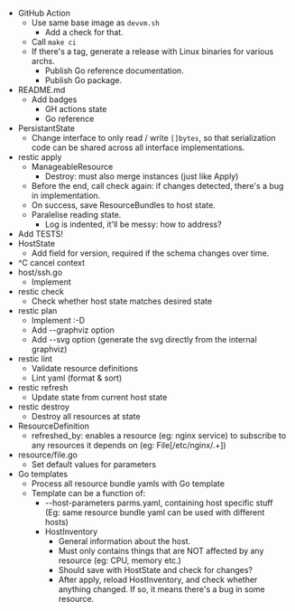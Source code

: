 - GitHub Action
    - Use same base image as `devvm.sh`
        - Add a check for that.
    - Call `make ci`
    - If there's a tag, generate a release with Linux binaries for various archs.
        - Publish Go reference documentation.
        - Publish Go package.
- README.md
    - Add badges
      - GH actions state
      - Go reference
- PersistantState
    - Change interface to only read / write `[]bytes`, so that serialization code can be shared across all interface implementations.
- restic apply
    - ManageableResource
        - Destroy: must also merge instances (just like Apply)
    - Before the end, call check again: if changes detected, there's a bug in implementation.
    - On success, save ResourceBundles to host state.
    - Paralelise reading state.
        - Log is indented, it'll be messy: how to address?
- Add TESTS!
- HostState
	- Add field for version, required if the schema changes over time.
- ^C cancel context
- host/ssh.go
    - Implement
- restic check
    - Check whether host state matches desired state
- restic plan
	- Implement :-D
	- Add --graphviz option
	- Add --svg option (generate the svg directly from the internal graphviz)
- restic lint
    - Validate resource definitions
    - Lint yaml (format & sort)
- restic refresh
	- Update state from current host state
- restic destroy
    - Destroy all resources at state
- ResourceDefinition
	- refreshed_by: enables a resource (eg: nginx service) to subscribe to any resources it depends on (eg: File[/etc/nginx/.+])
- resource/file.go
  - Set default values for parameters
- Go templates
    - Process all resource bundle yamls with Go template
    - Template can be a function of:
        - --host-parameters parms.yaml, containing host specific stuff (Eg: same resource bundle yaml can be used with different hosts)
        - HostInventory
            - General information about the host.
            - Must only contains things that are NOT affected by any resource (eg: CPU, memory etc.)
            - Should save with HostState and check for changes?
            - After apply, reload HostInventory, and check whether anything changed. If so, it means there's a bug in some resource.